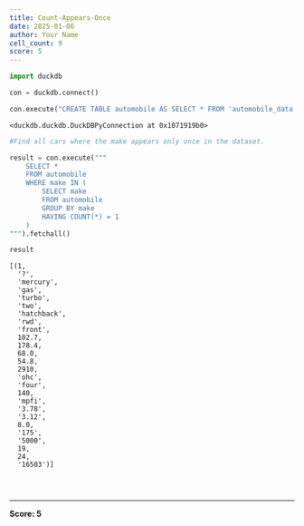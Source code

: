 ```yaml
---
title: Count-Appears-Once
date: 2025-01-06
author: Your Name
cell_count: 9
score: 5
---
```


```python
import duckdb
```


```python
con = duckdb.connect()
```


```python
con.execute("CREATE TABLE automobile AS SELECT * FROM 'automobile_data.csv'")
```




    <duckdb.duckdb.DuckDBPyConnection at 0x1071919b0>




```python
#Find all cars where the make appears only once in the dataset.
```


```python
result = con.execute("""
    SELECT *
    FROM automobile
    WHERE make IN (
        SELECT make
        FROM automobile
        GROUP BY make
        HAVING COUNT(*) = 1
    )
""").fetchall()
```


```python
result
```




    [(1,
      '?',
      'mercury',
      'gas',
      'turbo',
      'two',
      'hatchback',
      'rwd',
      'front',
      102.7,
      178.4,
      68.0,
      54.8,
      2910,
      'ohc',
      'four',
      140,
      'mpfi',
      '3.78',
      '3.12',
      8.0,
      '175',
      '5000',
      19,
      24,
      '16503')]




```python

```


```python

```


```python

```


---
**Score: 5**
